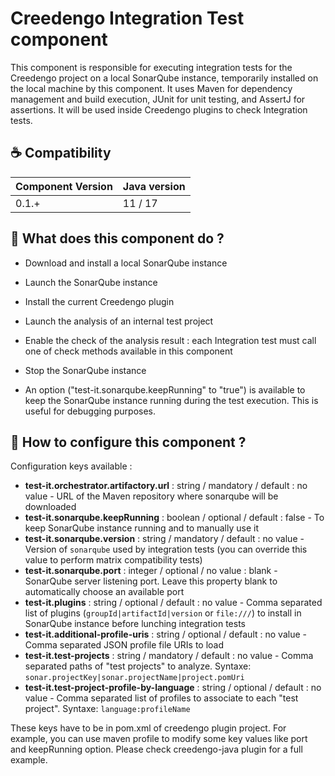 Creedengo Integration Test component
======================================

This component is responsible for executing integration tests for the Creedengo project on a local SonarQube instance, temporarily installed on the local machine by this component.
It uses Maven for dependency management and build execution, JUnit for unit testing, and AssertJ for assertions.
It will be used inside Creedengo plugins to check Integration tests.

☕ Compatibility
------------------

| Component Version | Java version |
|-------------------|--------------|
| 0.1.+             | 11 / 17      |


🚀 What does this component do ?
------------------

- Download and install a local SonarQube instance
- Launch the SonarQube instance
- Install the current Creedengo plugin
- Launch the analysis of an internal test project
- Enable the check of the analysis result : each Integration test must call one of check methods available in this component
- Stop the SonarQube instance

- An option ("test-it.sonarqube.keepRunning" to "true") is available to keep the SonarQube instance running during the test execution. This is useful for debugging purposes.

🧩 How to configure this component ?
------------------

Configuration keys available :
- **test-it.orchestrator.artifactory.url** : string / mandatory / default : no value - URL of the Maven repository where sonarqube will be downloaded
- **test-it.sonarqube.keepRunning** : boolean / optional / default : false - To keep SonarQube instance running and to manually use it
- **test-it.sonarqube.version** : string / mandatory / default : no value - Version of `sonarqube` used by integration tests (you can override this value to perform matrix compatibility tests)
- **test-it.sonarqube.port** : integer / optional / no value : blank - SonarQube server listening port. Leave this property blank to automatically choose an available port
- **test-it.plugins** : string / optional / default : no value - Comma separated list of plugins (`groupId|artifactId|version` or `file:///`) to install in SonarQube instance before lunching integration tests
- **test-it.additional-profile-uris** : string / optional / default : no value - Comma separated JSON profile file URIs to load
- **test-it.test-projects** : string / mandatory / default : no value - Comma separated paths of "test projects" to analyze. Syntaxe: `sonar.projectKey|sonar.projectName|project.pomUri`
- **test-it.test-project-profile-by-language** : string / optional / default : no value - Comma separated list of profiles to associate to each "test project". Syntaxe: `language:profileName`

These keys have to be in pom.xml of creedengo plugin project.
For example, you can use maven profile to modify some key values like port and keepRunning option.
Please check creedengo-java plugin for a full example.
